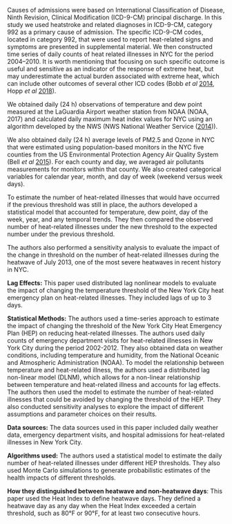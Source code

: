 Causes of admissions were based on International Classification of Disease, Ninth Revision, Clinical Modification (ICD-9-CM) principal discharge. In this study we used heatstroke and related diagnoses in ICD-9-CM, category 992 as a primary cause of admission. The specific ICD-9-CM codes, located in category 992, that were used to report heat-related signs and symptoms are presented in supplemental material. We then constructed time series of daily counts of heat related illnesses in NYC for the period 2004–2010. It is worth mentioning that focusing on such specific outcome is useful and sensitive as an indicator of the response of extreme heat, but may underestimate the actual burden associated with extreme heat, which can include other outcomes of several other ICD codes (Bobb _et al_ [2014](https://iopscience.iop.org/article/10.1088/1748-9326/ab402e/meta#erlab402ebib13), Hopp _et al_ [2018](https://iopscience.iop.org/article/10.1088/1748-9326/ab402e/meta#erlab402ebib23)).

We obtained daily (24 h) observations of temperature and dew point measured at the LaGuardia Airport weather station from NOAA (NOAA, 2017) and calculated daily maximum heat index values for NYC using an algorithm developed by the NWS (NWS National Weather Service ([2014](https://iopscience.iop.org/article/10.1088/1748-9326/ab402e/meta#erlab402ebib33))).

We also obtained daily (24 h) average levels of PM2.5 and Ozone in NYC that were estimated using population-based monitors in the NYC five counties from the US Environmental Protection Agency Air Quality System (Bell _et al_ [2015](https://iopscience.iop.org/article/10.1088/1748-9326/ab402e/meta#erlab402ebib8)). For each county and day, we averaged air pollutants measurements for monitors within that county. We also created categorical variables for calendar year, month, and day of week (weekend versus week days).

To estimate the number of heat-related illnesses that would have occurred if the previous threshold was still in place, the authors developed a statistical model that accounted for temperature, dew point, day of the week, year, and any temporal trends. They then compared the observed number of heat-related illnesses under the new threshold to the expected number under the previous threshold.

The authors also performed a sensitivity analysis to evaluate the impact of the change in threshold on the number of heat-related illnesses during the heatwave of July 2013, one of the most severe heatwaves in recent history in NYC.

**Lag Effects:** This paper used distributed lag nonlinear models to evaluate the impact of changing the temperature threshold of the New York City heat emergency plan on heat-related illnesses. They included lags of up to 3 days.

**Statistical Methods:**
The authors used a time-series approach to estimate the impact of changing the threshold of the New York City Heat Emergency Plan (HEP) on reducing heat-related illnesses. The authors used daily counts of emergency department visits for heat-related illnesses in New York City during the period 2002-2012. They also obtained data on weather conditions, including temperature and humidity, from the National Oceanic and Atmospheric Administration (NOAA). To model the relationship between temperature and heat-related illness, the authors used a distributed lag non-linear model (DLNM), which allows for a non-linear relationship between temperature and heat-related illness and accounts for lag effects. The authors then used the model to estimate the number of heat-related illnesses that could be avoided by changing the threshold of the HEP. They also conducted sensitivity analyses to explore the impact of different assumptions and parameter choices on their results.

**Data sources:** The data sources used in this paper included daily weather data, emergency department visits, and hospital admissions for heat-related illnesses in New York City.

**Algorithms used:** The authors used a statistical model to estimate the daily number of heat-related illnesses under different HEP thresholds. They also used Monte Carlo simulations to generate probabilistic estimates of the health impacts of different thresholds.

**How they distinguished between heatwave and non-heatwave days**: This paper used the Heat Index to define heatwave days. They defined a heatwave day as any day when the Heat Index exceeded a certain threshold, such as 80°F or 90°F, for at least two consecutive hours.